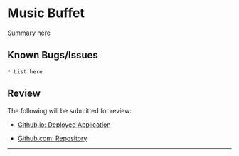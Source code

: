 # Music Buffet

Summary here

## Known Bugs/Issues

```
* List here
```

## Review

The following will be submitted for review:

* [Github.io: Deployed Application](https://GFHiebert.github.io/Music-Buffet/)

* [Github.com: Repository](https://github.com/GFHiebert/Music-Buffet)

- - -